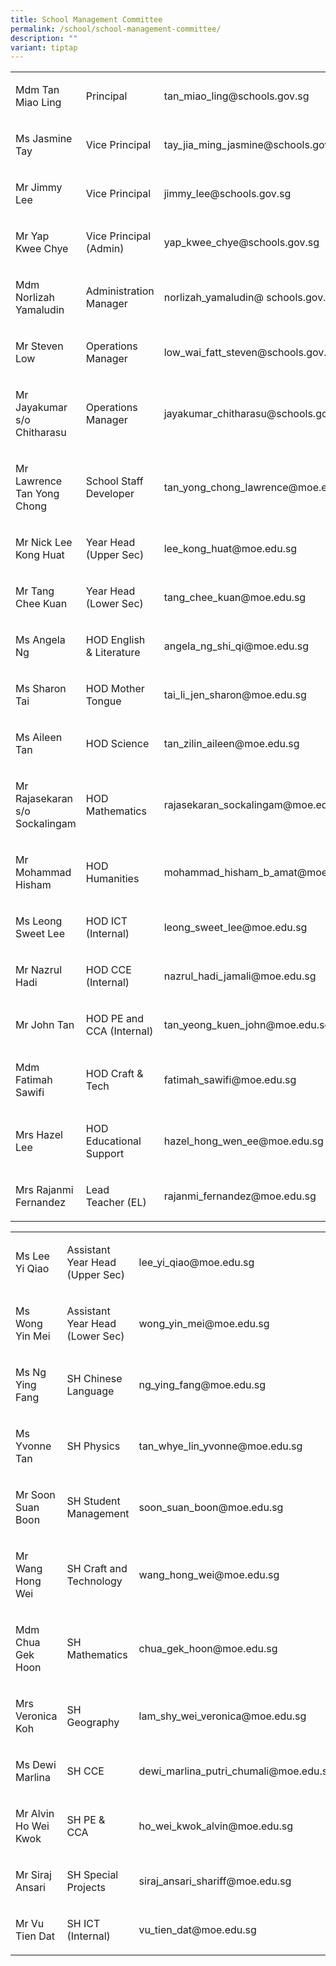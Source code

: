 ```yaml
---
title: School Management Committee
permalink: /school/school-management-committee/
description: ""
variant: tiptap
---
```

<table><tbody><tr><td rowspan="1" colspan="1"><p>Mdm Tan Miao Ling</p></td><td rowspan="1" colspan="1"><p>Principal</p></td><td rowspan="1" colspan="1"><p>tan_miao_ling@schools.gov.sg</p></td></tr><tr><td rowspan="1" colspan="1"><p>Ms Jasmine Tay</p></td><td rowspan="1" colspan="1"><p>Vice Principal</p></td><td rowspan="1" colspan="1"><p>tay_jia_ming_jasmine@schools.gov.sg</p></td></tr><tr><td rowspan="1" colspan="1"><p>Mr Jimmy Lee</p></td><td rowspan="1" colspan="1"><p>Vice Principal</p></td><td rowspan="1" colspan="1"><p>jimmy_lee@schools.gov.sg</p></td></tr><tr><td rowspan="1" colspan="1"><p>Mr Yap Kwee Chye</p></td><td rowspan="1" colspan="1"><p>Vice Principal (Admin)</p></td><td rowspan="1" colspan="1"><p>yap_kwee_chye@schools.gov.sg</p></td></tr><tr><td rowspan="1" colspan="1"><p>Mdm Norlizah Yamaludin</p></td><td rowspan="1" colspan="1"><p>Administration Manager</p></td><td rowspan="1" colspan="1"><p>norlizah_yamaludin@&nbsp;schools.gov.sg</p></td></tr><tr><td rowspan="1" colspan="1"><p>Mr Steven Low</p></td><td rowspan="1" colspan="1"><p>Operations Manager</p></td><td rowspan="1" colspan="1"><p>low_wai_fatt_steven@schools.gov.sg</p></td></tr><tr><td rowspan="1" colspan="1"><p>Mr Jayakumar s/o Chitharasu</p></td><td rowspan="1" colspan="1"><p>Operations Manager</p></td><td rowspan="1" colspan="1"><p>jayakumar_chitharasu@schools.gov.sg</p></td></tr><tr><td rowspan="1" colspan="1"><p>Mr Lawrence Tan Yong Chong</p></td><td rowspan="1" colspan="1"><p>School Staff Developer</p></td><td rowspan="1" colspan="1"><p>tan_yong_chong_lawrence@moe.edu.sg</p></td></tr><tr><td rowspan="1" colspan="1"><p>Mr Nick Lee Kong Huat</p></td><td rowspan="1" colspan="1"><p>Year Head (Upper Sec)</p></td><td rowspan="1" colspan="1"><p>lee_kong_huat@moe.edu.sg</p></td></tr><tr><td rowspan="1" colspan="1"><p>Mr Tang Chee Kuan</p></td><td rowspan="1" colspan="1"><p>Year Head (Lower Sec)</p></td><td rowspan="1" colspan="1"><p>tang_chee_kuan@moe.edu.sg</p></td></tr><tr><td rowspan="1" colspan="1"><p>Ms Angela Ng</p></td><td rowspan="1" colspan="1"><p>HOD English &amp; Literature</p></td><td rowspan="1" colspan="1"><p>angela_ng_shi_qi@moe.edu.sg&nbsp;</p></td></tr><tr><td rowspan="1" colspan="1"><p>Ms Sharon Tai</p></td><td rowspan="1" colspan="1"><p>HOD Mother Tongue</p></td><td rowspan="1" colspan="1"><p>tai_li_jen_sharon@moe.edu.sg</p></td></tr><tr><td rowspan="1" colspan="1"><p>Ms Aileen Tan</p></td><td rowspan="1" colspan="1"><p>HOD Science   </p></td><td rowspan="1" colspan="1"><p>tan_zilin_aileen@moe.edu.sg</p></td></tr><tr><td rowspan="1" colspan="1"><p>Mr Rajasekaran s/o Sockalingam</p></td><td rowspan="1" colspan="1"><p>HOD Mathematics</p></td><td rowspan="1" colspan="1"><p>rajasekaran_sockalingam@moe.edu.sg</p></td></tr><tr><td rowspan="1" colspan="1"><p>Mr Mohammad Hisham</p></td><td rowspan="1" colspan="1"><p>HOD Humanities</p></td><td rowspan="1" colspan="1"><p>mohammad_hisham_b_amat@moe.edu.sg</p></td></tr><tr><td rowspan="1" colspan="1"><p>Ms Leong Sweet Lee</p></td><td rowspan="1" colspan="1"><p>HOD ICT (Internal)</p></td><td rowspan="1" colspan="1"><p>leong_sweet_lee@moe.edu.sg</p></td></tr><tr><td rowspan="1" colspan="1"><p>Mr Nazrul Hadi</p></td><td rowspan="1" colspan="1"><p>HOD CCE (Internal)</p></td><td rowspan="1" colspan="1"><p>nazrul_hadi_jamali@moe.edu.sg</p></td></tr><tr><td rowspan="1" colspan="1"><p>Mr John Tan</p></td><td rowspan="1" colspan="1"><p>HOD PE and CCA (Internal)</p></td><td rowspan="1" colspan="1"><p>tan_yeong_kuen_john@moe.edu.sg</p></td></tr><tr><td rowspan="1" colspan="1"><p>Mdm Fatimah Sawifi</p></td><td rowspan="1" colspan="1"><p>HOD Craft &amp; Tech</p></td><td rowspan="1" colspan="1"><p>fatimah_sawifi@moe.edu.sg</p></td></tr><tr><td rowspan="1" colspan="1"><p>Mrs Hazel Lee</p></td><td rowspan="1" colspan="1"><p>HOD Educational Support</p></td><td rowspan="1" colspan="1"><p>hazel_hong_wen_ee@moe.edu.sg</p></td></tr><tr><td rowspan="1" colspan="1"><p>Mrs Rajanmi Fernandez</p></td><td rowspan="1" colspan="1"><p>Lead Teacher&nbsp;(EL)</p></td><td rowspan="1" colspan="1"><p>rajanmi_fernandez@moe.edu.sg</p></td></tr></tbody></table><table><tbody><tr><td rowspan="1" colspan="1"><p>Ms Lee Yi Qiao</p></td><td rowspan="1" colspan="1"><p>Assistant Year Head (Upper Sec)</p></td><td rowspan="1" colspan="1"><p>lee_yi_qiao@moe.edu.sg&nbsp;</p></td></tr><tr><td rowspan="1" colspan="1"><p>Ms Wong Yin Mei</p></td><td rowspan="1" colspan="1"><p>Assistant Year Head (Lower Sec)&nbsp;</p></td><td rowspan="1" colspan="1"><p>wong_yin_mei@moe.edu.sg</p></td></tr><tr><td rowspan="1" colspan="1"><p>Ms Ng Ying Fang</p></td><td rowspan="1" colspan="1"><p>SH Chinese Language</p></td><td rowspan="1" colspan="1"><p>ng_ying_fang@moe.edu.sg</p></td></tr><tr><td rowspan="1" colspan="1"><p>Ms Yvonne Tan</p></td><td rowspan="1" colspan="1"><p>SH Physics</p></td><td rowspan="1" colspan="1"><p>tan_whye_lin_yvonne@moe.edu.sg</p></td></tr><tr><td rowspan="1" colspan="1"><p>Mr Soon Suan Boon</p></td><td rowspan="1" colspan="1"><p>SH Student Management</p></td><td rowspan="1" colspan="1"><p>soon_suan_boon@moe.edu.sg</p></td></tr><tr><td rowspan="1" colspan="1"><p>Mr Wang Hong Wei</p></td><td rowspan="1" colspan="1"><p>SH Craft and Technology</p></td><td rowspan="1" colspan="1"><p>wang_hong_wei@moe.edu.sg</p></td></tr><tr><td rowspan="1" colspan="1"><p>Mdm Chua Gek Hoon</p></td><td rowspan="1" colspan="1"><p>SH Mathematics</p></td><td rowspan="1" colspan="1"><p>chua_gek_hoon@moe.edu.sg</p></td></tr><tr><td rowspan="1" colspan="1"><p>Mrs Veronica Koh</p></td><td rowspan="1" colspan="1"><p>SH Geography</p></td><td rowspan="1" colspan="1"><p>lam_shy_wei_veronica@moe.edu.sg</p></td></tr><tr><td rowspan="1" colspan="1"><p>Ms Dewi Marlina</p></td><td rowspan="1" colspan="1"><p>SH CCE&nbsp;</p></td><td rowspan="1" colspan="1"><p>dewi_marlina_putri_chumali@moe.edu.sg</p></td></tr><tr><td rowspan="1" colspan="1"><p>Mr Alvin Ho Wei Kwok</p></td><td rowspan="1" colspan="1"><p>SH PE &amp; CCA</p></td><td rowspan="1" colspan="1"><p>ho_wei_kwok_alvin@moe.edu.sg</p></td></tr><tr><td rowspan="1" colspan="1"><p>Mr Siraj Ansari</p></td><td rowspan="1" colspan="1"><p>SH Special Projects&nbsp;</p></td><td rowspan="1" colspan="1"><p>siraj_ansari_shariff@moe.edu.sg</p></td></tr><tr><td rowspan="1" colspan="1"><p>Mr Vu Tien Dat</p></td><td rowspan="1" colspan="1"><p>SH ICT (Internal)</p></td><td rowspan="1" colspan="1"><p>vu_tien_dat@moe.edu.sg</p></td></tr></tbody></table><p></p>